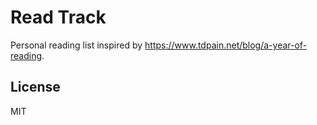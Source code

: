 # Read Track

Personal reading list inspired by <https://www.tdpain.net/blog/a-year-of-reading>.

## License

MIT
